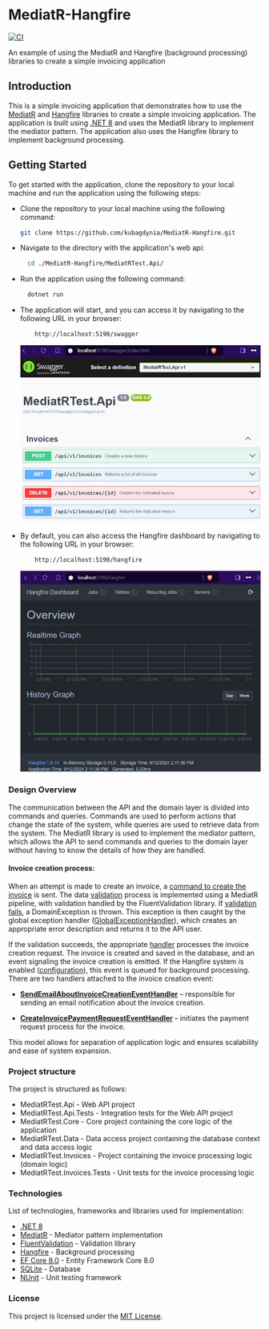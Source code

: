 # MediatR-Hangfire

[![CI](https://img.shields.io/github/actions/workflow/status/kubagdynia/MediatR-Hangfire/dotnet.yml?branch=main)](https://github.com/kubagdynia/MediatR-Hangfire/actions?query=branch%3Amain)

An example of using the MediatR and Hangfire (background processing) libraries to create a simple invoicing application

## Introduction
This is a simple invoicing application that demonstrates how to use the [MediatR](https://github.com/jbogard/MediatR) and [Hangfire](https://www.hangfire.io/) libraries to create a simple invoicing application. The application is built using [.NET 8](https://dotnet.microsoft.com/en-us/download/dotnet/8.0) and uses the MediatR library to implement the mediator pattern. The application also uses the Hangfire library to implement background processing.

## Getting Started
To get started with the application, clone the repository to your local machine and run the application using the following steps:

- Clone the repository to your local machine using the following command:
  ```bash
  git clone https://github.com/kubagdynia/MediatR-Hangfire.git
  ```
- Navigate to the directory with the application's web api:
  ```bash
    cd ./MediatR-Hangfire/MediatRTest.Api/
  ```
- Run the application using the following command:
  ```bash
    dotnet run
  ```
  
- The application will start, and you can access it by navigating to the following URL in your browser:
  ```bash
      http://localhost:5190/swagger
  ```
  ![Hangfire Dashboard](.//docs/images/swagger.jpg)
  
- By default, you can also access the Hangfire dashboard by navigating to the following URL in your browser:
  ```bash
      http://localhost:5190/hangfire
  ```
  ![Hangfire Dashboard](.//docs/images/hangfire-dashboard.jpg)

### Design Overview

The communication between the API and the domain layer is divided into commands and queries. Commands are used to perform actions that change the state of the system, while queries are used to retrieve data from the system. The MediatR library is used to implement the mediator pattern, which allows the API to send commands and queries to the domain layer without having to know the details of how they are handled.

#### Invoice creation process:

When an attempt is made to create an invoice, a [command to create the invoice](https://github.com/kubagdynia/MediatR-Hangfire/blob/main/MediatRTest.Api/Invoices/CreateInvoice.cs) is sent. The data [validation](https://github.com/kubagdynia/MediatR-Hangfire/blob/main/MediatRTest.Core/Behaviors/ValidationBehavior.cs) process is implemented using a MediatR pipeline, with validation handled by the FluentValidation library. If [validation fails](https://github.com/kubagdynia/MediatR-Hangfire/blob/main/MediatRTest.Invoices/Commands/Validators/CreateInvoiceCommandValidator.cs), a DomainException is thrown. This exception is then caught by the global exception handler ([GlobalExceptionHandler](https://github.com/kubagdynia/MediatR-Hangfire/blob/main/MediatRTest.Core/Exceptions/GlobalExceptionHandler.cs)), which creates an appropriate error description and returns it to the API user.

If the validation succeeds, the appropriate [handler](https://github.com/kubagdynia/MediatR-Hangfire/blob/main/MediatRTest.Invoices/Commands/Handlers/CreateInvoiceHandler.cs) processes the invoice creation request. The invoice is created and saved in the database, and an event signaling the invoice creation is emitted. If the Hangfire system is enabled ([configuration](https://github.com/kubagdynia/MediatR-Hangfire/blob/main/MediatRTest.Api/appsettings.json)), this event is queued for background processing. There are two handlers attached to the invoice creation event:

- **[SendEmailAboutInvoiceCreationEventHandler](https://github.com/kubagdynia/MediatR-Hangfire/blob/main/MediatRTest.Invoices/Events/Handlers/SendEmailAboutInvoiceCreationEventHandler.cs)** – responsible for sending an email notification about the invoice creation.

- **[CreateInvoicePaymentRequestEventHandler](https://github.com/kubagdynia/MediatR-Hangfire/blob/main/MediatRTest.Invoices/Events/Handlers/CreateInvoicePaymentRequestEventHandler.cs)** – initiates the payment request process for the invoice.

This model allows for separation of application logic and ensures scalability and ease of system expansion.

### Project structure

The project is structured as follows:

- MediatRTest.Api - Web API project
- MediatRTest.Api.Tests - Integration tests for the Web API project
- MediatRTest.Core - Core project containing the core logic of the application
- MediatRTest.Data - Data access project containing the database context and data access logic
- MediatRTest.Invoices - Project containing the invoice processing logic (domain logic)
- MediatRTest.Invoices.Tests - Unit tests for the invoice processing logic

### Technologies

List of technologies, frameworks and libraries used for implementation:

- [.NET 8](https://dotnet.microsoft.com/en-us/download/dotnet/8.0)
- [MediatR](https://github.com/jbogard/MediatR) - Mediator pattern implementation
- [FluentValidation](https://docs.fluentvalidation.net) - Validation library
- [Hangfire](https://www.hangfire.io/) - Background processing
- [EF Core 8.0](https://learn.microsoft.com/en-us/ef/core/what-is-new/ef-core-8.0/whatsnew) - Entity Framework Core 8.0
- [SQLite](https://www.sqlite.org/index.html) - Database
- [NUnit](https://nunit.org/) - Unit testing framework


### License
This project is licensed under the [MIT License](https://opensource.org/licenses/MIT).